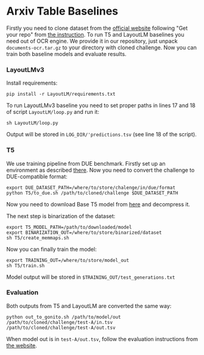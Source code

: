 # Arxiv Table Baselines

Firstly you need to clone dataset from the [official website](https://gonito.net/challenge/arxiv-tables) following
"Get your repo" from [the instruction](https://gonito.net/challenge-how-to/arxiv-tables).
To run T5 and LayoutLM baselines you need out of OCR engine. We provide it in our repository, just unpack `documents-ocr.tar.gz`
to your directory with cloned challenge. Now you can train both baseline models and evaluate results.

### LayoutLMv3
Install requirements:

```
pip install -r LayoutLM/requirements.txt
```

To run LayoutLMv3 baseline you need to set proper paths in lines 17 and 18 of script `LayoutLM/loop.py` and run it:

```
sh LayoutLM/loop.py
```

Output will be stored in `LOG_DIR/'predictions.tsv` (see line 18 of the script).

### T5
We use training pipeline from DUE benchmark. Firstly set up an environment as described
[there](https://github.com/due-benchmark/baselines#install-benchmark-related-repositories).
Now you need to convert the challenge to DUE-compatible format:
```
export DUE_DATASET_PATH=/where/to/store/chalenge/in/due/format
python T5/to_due.sh /path/to/cloned/challenge $DUE_DATASET_PATH
```
Now you need to download Base T5 model from [here](https://duebenchmark.com/data) and decompress it.

The next step is binarization of the dataset:
```
export T5_MODEL_PATH=/path/to/downloaded/model
export BINARIZATION_OUT=/where/to/store/binarized/dataset
sh T5/create_memmaps.sh
```
Now you can finally train the model:
```
export TRAINING_OUT=/where/to/store/model_out
sh T5/train.sh
```
Model output will be stored in `$TRAINING_OUT/test_generations.txt`

### Evaluation
Both outputs from T5 and LayoutLM are converted the same way:
```
python out_to_gonito.sh /path/to/model/out /path/to/cloned/challenge/test-A/in.tsv /path/to/cloned/challenge/test-A/out.tsv
```

When model out is in `test-A/out.tsv`, follow the evaluation instructions from
[the website](https://gonito.net/challenge-how-to/arxiv-tables).